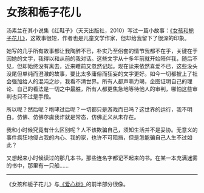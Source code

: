 # 女孩和栀子花儿

汤素兰在其小说集《红鞋子》（天天出版社，2010）写过一篇小故事：[《女孩和栀子花儿》](./girl-and-gardenia.html)，这故事很短，作者也是儿童文学作家，但却给我留下了很深的印象。

她写的几乎所有故事都让我陶醉不已，朴实乃至俗套的情节我都不在乎，关键在于因她的文字，我得以和从前的我对话。这些文字从十多年前就开始陪伴我，随后不见，但却始终没有离去，近来睡前又忽然记起。现在读来依然喜爱不已，这些没头没尾但单纯而澄澈的故事，要比太多庸俗而狂妄的文字更好。如今一切都披上了社会强加给人的混沌之纱，我看不清世界。所有人都声嘶力竭，企图证明自己的理论、自己的看法是一切之中最胜，所有人都更焦急地等待他人的审判，哪怕这些审判也只不过是手段。

所以呢？然后呢？咆哮过后呢？一切都只是游戏而已吗？这世界的运行，我不明白。仿佛、仿佛尔虞我诈就是常态，仿佛正义从未存在。

我和小时候究竟有什么区别呢？人不该欺骗自己，须知生活并不是妥协。无意义的事件疯狂地侵占我的内心、我的家，也许不可阻挡，但是怎能骗自己人生不过如此？

又想起来小时候读过的那几本书，那些连名字都记不起来的书。在某一本充满迷雾的书中，那里有一只船……

---

《女孩和栀子花儿》与[《爱心树》](https://www.bilibili.com/video/BV1ixtNeBEqo/)的前半部分很像。
